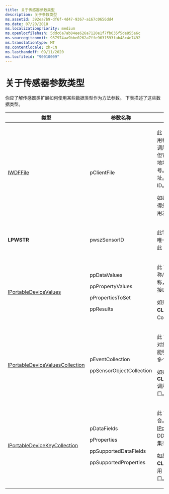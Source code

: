 ```yaml
---
title: 关于传感器参数类型
description: 关于参数类型
ms.assetid: 392ea7b9-df6f-4d47-9367-a167c0656dd4
ms.date: 07/20/2018
ms.localizationpriority: medium
ms.openlocfilehash: 5ddc6a7ab84ee626a7120e1f7fb635f5de855a6c
ms.sourcegitcommit: 937974aa9bbe0262a7ffe9631593fab48c4e7492
ms.translationtype: MT
ms.contentlocale: zh-CN
ms.lasthandoff: 09/11/2020
ms.locfileid: "90010009"
---
```

# <a name="about-sensor-parameter-types"></a>关于传感器参数类型


你应了解传感器类扩展如何使用某些数据类型作为方法参数。 下表描述了这些数据类型。

<table>
<colgroup>
<col width="33%" />
<col width="33%" />
<col width="33%" />
</colgroup>
<thead>
<tr class="header">
<th>类型</th>
<th>参数名称</th>
<th>含义</th>
</tr>
</thead>
<tbody>
<tr class="odd">
<td><p><a href="https://docs.microsoft.com/windows-hardware/drivers/ddi/wudfddi/nn-wudfddi-iwdffile" data-raw-source="[IWDFFile](/windows-hardware/drivers/ddi/wudfddi/nn-wudfddi-iwdffile)">IWDFFile</a></p></td>
<td><p>pClientFile</p></td>
<td><p>此 UMDF COM 接口表示平台与客户端应用程序关联的文件对象。 虽然传感器方法调用始终将此类型提供为有效的接口指针，但它旨在用作应用程序的 ID。 指针包含的地址是可以标识客户端应用程序的唯一编号。 请注意，此值不同于指针本身的地址。 不要使用地址操作员 ( # A0) 来检索 ID。 使用指针本身。</p>
<p>如果选择使用此指针来访问基础对象，请记得先通过指针调用 AddRef，并在完成后调用发布。</p></td>
</tr>
<tr class="even">
<td><p><strong>LPWSTR</strong></p></td>
<td><p>pwszSensorID</p></td>
<td><p>此字符串是由特定传感器的驱动程序提供的唯一 ID。 对于特定设备上的每个传感器，此 ID 必须是唯一的。</p></td>
</tr>
<tr class="odd">
<td><p><a href="https://go.microsoft.com/fwlink/p/?linkid=131486" data-raw-source="[IPortableDeviceValues](https://go.microsoft.com/fwlink/p/?linkid=131486)">IPortableDeviceValues</a></p></td>
<td><p>ppDataValues</p>
<p>ppPropertyValues</p>
<p>pPropertiesToSet</p>
<p>ppResults</p></td>
<td><p>此 WPD 接口提供一种简便的方法来创建名称/值对的属性包。 <strong>PROPERTYKEY</strong>表示名称， <strong>PROPVARIANT</strong>表示值。 DDI 使用此接口来设置和检索值集或单个值。</p>
<p>如果需要新的对象，可以通过使用 <strong>CLSID_PortableDeviceValues</strong>调用 CoCreateInstance，从方法检索此接口。</p></td>
</tr>
<tr class="even">
<td><p><a href="https://go.microsoft.com/fwlink/p/?linkid=131487" data-raw-source="[IPortableDeviceValuesCollection](https://go.microsoft.com/fwlink/p/?linkid=131487)">IPortableDeviceValuesCollection</a></p></td>
<td><p>pEventCollection</p>
<p>ppSensorObjectCollection</p></td>
<td><p>此 WPD 接口包含 <a href="https://go.microsoft.com/fwlink/p/?linkid=131486" data-raw-source="[IPortableDeviceValues](https://go.microsoft.com/fwlink/p/?linkid=131486)">IPortableDeviceValues</a> 对象的集合。 使用此接口的 DDI 方法使你能够同时提供多个数据集，例如多个事件或多个传感器的相关信息。</p>
<p>如果需要新的对象，可以通过使用 <strong>CLSID_PortableDeviceValuesCollection</strong>调用 CoCreateInstance，从方法检索此接口。</p></td>
</tr>
<tr class="odd">
<td><p><a href="https://go.microsoft.com/fwlink/p/?linkid=131484" data-raw-source="[IPortableDeviceKeyCollection](https://go.microsoft.com/fwlink/p/?linkid=131484)">IPortableDeviceKeyCollection</a></p></td>
<td><p>pDataFields</p>
<p>pProperties</p>
<p>ppSupportedDataFields</p>
<p>ppSupportedProperties</p></td>
<td><p>此 WPD 接口包含 <strong>PROPERTYKEY</strong>的集合。 这些键表示可以由 <a href="https://go.microsoft.com/fwlink/p/?linkid=131486" data-raw-source="[IPortableDeviceValues](https://go.microsoft.com/fwlink/p/?linkid=131486)">IPortableDeviceValues</a>存储的属性名称。 DDI 使用此集合对象来设置和检索属性名称集或单个名称。</p>
<p>如果需要新的对象，可以通过使用 <strong>CLSID_PortableDeviceKeyCollection</strong>调用 CoCreateInstance，从方法检索此接口。</p></td>
</tr>
</tbody>
</table>

 

 

